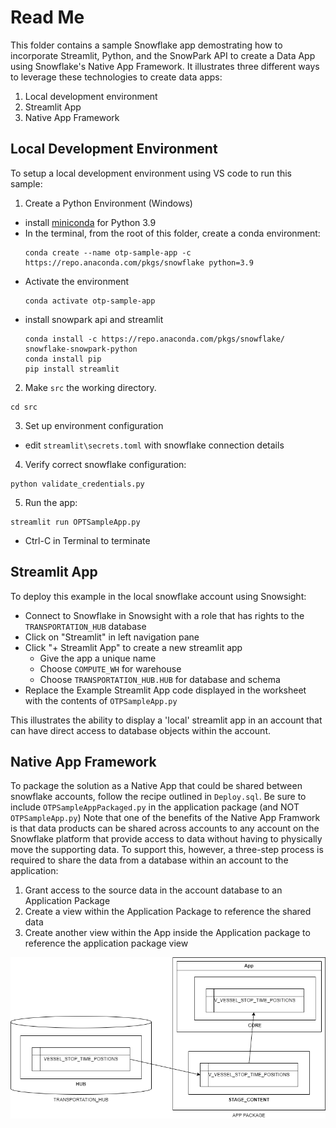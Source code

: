 # Read Me
This folder contains a sample Snowflake app demostrating how to incorporate Streamlit, Python, and the SnowPark API to create a Data App using Snowflake's Native App Framework.
It illustrates three different ways to leverage these technologies to create data apps:

1. Local development environment
2. Streamlit App
3. Native App Framework

## Local Development Environment
To setup a local development environment using VS code to run this sample:

1. Create a Python Environment (Windows)
- install [miniconda](https://docs.conda.io/projects/miniconda/en/latest/index.html) for Python 3.9 
- In the terminal, from the root of this folder, create a conda environment:
    ```
    conda create --name otp-sample-app -c https://repo.anaconda.com/pkgs/snowflake python=3.9
    ```
- Activate the environment
    ```
    conda activate otp-sample-app
    ```
- install snowpark api and streamlit
    ```
    conda install -c https://repo.anaconda.com/pkgs/snowflake/ snowflake-snowpark-python
    conda install pip
    pip install streamlit
    ```

2. Make `src` the working directory.
```
cd src
```
3. Set up environment configuration
- edit `streamlit\secrets.toml` with snowflake connection details

4. Verify correct snowflake configuration:
```
python validate_credentials.py
```

5. Run the app:
```
streamlit run OPTSampleApp.py
```
- Ctrl-C in Terminal to terminate

## Streamlit App
To deploy this example in the local snowflake account using Snowsight:
- Connect to Snowflake in Snowsight with a role that has rights to the `TRANSPORTATION_HUB` database
- Click on "Streamlit" in left navigation pane
- Click "+ Streamlit App" to create a new streamlit app
    - Give the app a unique name
    - Choose `COMPUTE_WH` for warehouse
    - Choose `TRANSPORTATION_HUB.HUB` for database and schema
- Replace the Example Streamlit App code displayed in the worksheet with the contents of `OTPSampleApp.py`

This illustrates the ability to display a 'local' streamlit app in an account that can have direct access to database objects within the account.

## Native App Framework
To package the solution as a Native App that could be shared between snowflake accounts, follow the recipe outlined in `Deploy.sql`.
Be sure to include `OTPSampleAppPackaged.py` in the application package (and NOT `OTPSampleApp.py`)
Note that one of the benefits of the Native App Framwork is that data products can be shared across accounts to any account 
on the Snowflake platform that provide access to data without having to physically move the supporting data. To support this, however, 
a three-step process is required to share the data from a database within an account to the application:

1. Grant access to the source data in the account database to an Application Package
2. Create a view within the Application Package to reference the shared data
3. Create another view within the App inside the Application package to reference the application package view

![image](OTPSampleAppDataSharing.png)

